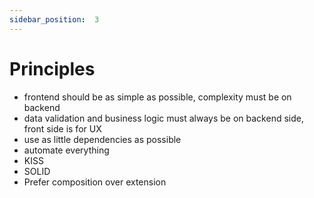 ```yaml
---
sidebar_position:  3
---
```

# Principles
- frontend should be as simple as possible, complexity must be on backend
- data validation and business logic must always be on backend side, front side is for UX
- use as little dependencies as possible
- automate everything
- KISS
- SOLID
- Prefer composition over extension